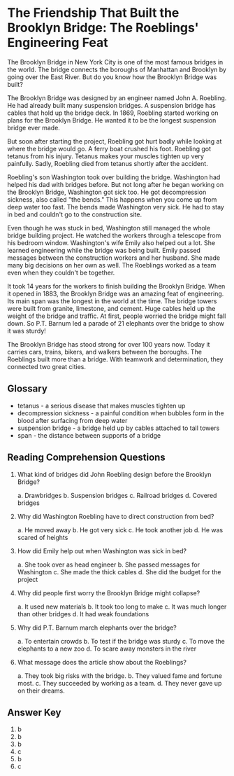 # The Friendship That Built the Brooklyn Bridge: The Roeblings' Engineering Feat

The Brooklyn Bridge in New York City is one of the most famous bridges in the world. The bridge connects the boroughs of Manhattan and Brooklyn by going over the East River. But do you know how the Brooklyn Bridge was built?

The Brooklyn Bridge was designed by an engineer named John A. Roebling. He had already built many suspension bridges. A suspension bridge has cables that hold up the bridge deck. In 1869, Roebling started working on plans for the Brooklyn Bridge. He wanted it to be the longest suspension bridge ever made.

But soon after starting the project, Roebling got hurt badly while looking at where the bridge would go. A ferry boat crushed his foot. Roebling got tetanus from his injury. Tetanus makes your muscles tighten up very painfully. Sadly, Roebling died from tetanus shortly after the accident.

Roebling's son Washington took over building the bridge. Washington had helped his dad with bridges before. But not long after he began working on the Brooklyn Bridge, Washington got sick too. He got decompression sickness, also called "the bends." This happens when you come up from deep water too fast. The bends made Washington very sick. He had to stay in bed and couldn't go to the construction site.

Even though he was stuck in bed, Washington still managed the whole bridge building project. He watched the workers through a telescope from his bedroom window. Washington's wife Emily also helped out a lot. She learned engineering while the bridge was being built. Emily passed messages between the construction workers and her husband. She made many big decisions on her own as well. The Roeblings worked as a team even when they couldn't be together.

It took 14 years for the workers to finish building the Brooklyn Bridge. When it opened in 1883, the Brooklyn Bridge was an amazing feat of engineering. Its main span was the longest in the world at the time. The bridge towers were built from granite, limestone, and cement. Huge cables held up the weight of the bridge and traffic. At first, people worried the bridge might fall down. So P.T. Barnum led a parade of 21 elephants over the bridge to show it was sturdy!

The Brooklyn Bridge has stood strong for over 100 years now. Today it carries cars, trains, bikers, and walkers between the boroughs. The Roeblings built more than a bridge. With teamwork and determination, they connected two great cities.

## Glossary

- tetanus - a serious disease that makes muscles tighten up
- decompression sickness - a painful condition when bubbles form in the blood after surfacing from deep water
- suspension bridge - a bridge held up by cables attached to tall towers
- span - the distance between supports of a bridge

## Reading Comprehension Questions

1. What kind of bridges did John Roebling design before the Brooklyn Bridge?

   a. Drawbridges
   b. Suspension bridges
   c. Railroad bridges
   d. Covered bridges

2. Why did Washington Roebling have to direct construction from bed?

   a. He moved away
   b. He got very sick
   c. He took another job
   d. He was scared of heights

3. How did Emily help out when Washington was sick in bed?

   a. She took over as head engineer
   b. She passed messages for Washington
   c. She made the thick cables
   d. She did the budget for the project

4. Why did people first worry the Brooklyn Bridge might collapse?

   a. It used new materials
   b. It took too long to make
   c. It was much longer than other bridges
   d. It had weak foundations

5. Why did P.T. Barnum march elephants over the bridge?

   a. To entertain crowds
   b. To test if the bridge was sturdy
   c. To move the elephants to a new zoo
   d. To scare away monsters in the river

6. What message does the article show about the Roeblings?

   a. They took big risks with the bridge.
   b. They valued fame and fortune most.
   c. They succeeded by working as a team.
   d. They never gave up on their dreams.

## Answer Key

1. b
2. b
3. b
4. c
5. b
6. c
